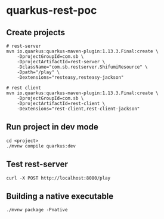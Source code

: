 # quarkus-rest-poc

## Create projects
    
    # rest-server
    mvn io.quarkus:quarkus-maven-plugin:1.13.3.Final:create \
        -DprojectGroupId=com.sb \
        -DprojectArtifactId=rest-server \
        -DclassName="com.sb.restserver.ShifumiResource" \
        -Dpath="/play" \
        -Dextensions="resteasy,resteasy-jackson"
    
    # rest client
    mvn io.quarkus:quarkus-maven-plugin:1.13.3.Final:create \
        -DprojectGroupId=com.sb \
        -DprojectArtifactId=rest-client \
        -Dextensions="rest-client,rest-client-jackson"
    
## Run project in dev mode
    
    cd <project>
    ./mvnw compile quarkus:dev

## Test rest-server

    curl -X POST http://localhost:8080/play
    
## Building a native executable

    ./mvnw package -Pnative